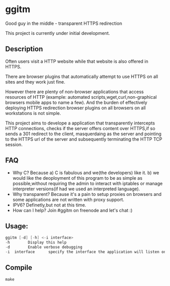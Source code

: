 # ggitm
Good guy in the middle - transparent HTTPS redirection 

This project is currently  under initial development.

## Description

Often users visit a HTTP website while that website is also offered in HTTPS.

There are browser plugins that automatically attempt to use HTTPS on all sites and they work just fine.

However there are plenty of non-browser applications that access resources of HTTP 
(example: automated scripts,wget,curl,non-graphical browsers mobile apps to name a few). 
And the burden of effectively deploying HTTPS redirection browser plugins on all browsers 
on all workstations is not simple. 

This project aims to develope a application that transparently intercepts HTTP connections,
checks if the server offers content over HTTPS,if so sends a 301 redirect to the client,
masquerdaing as the server and pointing to the HTTPS url of the server and subsequently terminating the 
HTTP TCP session.

## FAQ

  - Why C?
     Because a) C is fabulous and we(the developers) like it. b) we would like the deoployment of this program
     to be as simple as possible,without requiring the admin to interact with iptables or manage interpreter
     versions(if had we used an interpreted language).
  - Why transparent?
     Because it's a pain to setup proxies on browsers and some applications are not written with proxy support.
  - IPV6?
     Definetly,but not at this time. 
  - How can I help?
     Join #ggitm on freenode and let's chat :)
## Usage:

```C
ggitm [-d] [-h] <-i interface> 
-h        Display this help
-d        Enable verbose debugging
-i  interface      specify the interface the application will listen on,this is a mandatory option.
```

## Compile

```
make
````


